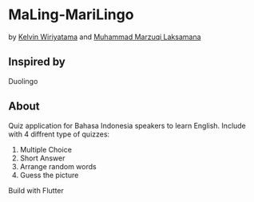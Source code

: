 # MaLing-MariLingo 

by [Kelvin Wiriyatama](https://github.com/kelvin8701) and [Muhammad Marzuqi Laksamana](https://github.com/pyrohunter13)

## Inspired by

Duolingo

## About

Quiz application for Bahasa Indonesia speakers to learn English.
Include with 4 diffrent type of quizzes:
1. Multiple Choice
2. Short Answer
3. Arrange random words
4. Guess the picture

Build with Flutter
